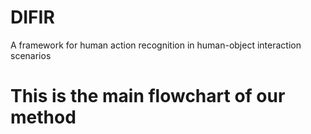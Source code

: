 # DIFIR
A framework for human action recognition in human-object interaction scenarios
# This is the main flowchart of our method #

